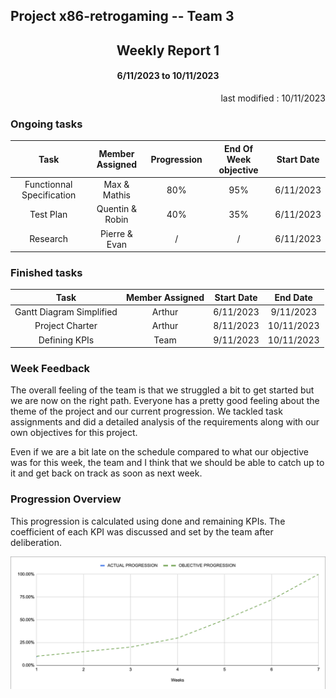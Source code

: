 Project x86-retrogaming -- Team 3
---

<h2 align="center">Weekly Report 1</h2>

<h4 align="center">6/11/2023 to 10/11/2023</h4>

<p align="right">last modified : 10/11/2023</p>

### Ongoing tasks

<div align="center">

|           Task            |   Member Assigned   |   Progression   |   End Of Week objective   |   Start Date  |
|:-------------------------:|:-------------------:|:---------------:|:-------------------------:|:-------------:|
|Functionnal Specification  |Max & Mathis         |80%              |95%                        |6/11/2023      |
|Test Plan                  |Quentin & Robin      |40%              |35%                        |6/11/2023      |
|Research                   |Pierre & Evan        |/                |/                          |6/11/2023      |


</div>

### Finished tasks

<div align="center">

|           Task            |   Member Assigned     |  Start Date   |   End Date  |
|:-------------------------:|:---------------------:|:-------------:|:-----------:|
|Gantt Diagram Simplified   |Arthur                 |6/11/2023      |9/11/2023    |
|Project Charter            |Arthur                 |8/11/2023      |10/11/2023   |
|Defining KPIs              |Team                   |9/11/2023      |10/11/2023   |

</div>

### Week Feedback

The overall feeling of the team is that we struggled a bit to get started but we are now on the right path. Everyone has a pretty good feeling about the theme of the project and our current progression. We tackled task assignments and did a detailed analysis of the requirements along with our own objectives for this project.

Even if we are a bit late on the schedule compared to what our objective was for this week, the team and I think that we should be able to catch up to it and get back on track as soon as next week.

### Progression Overview

This progression is calculated using done and remaining KPIs. The coefficient of each KPI was discussed and set by the team after deliberation.

<div align="center">

![Progression](../pictures/weeklyReport/progressionWeek1.png)

</div>